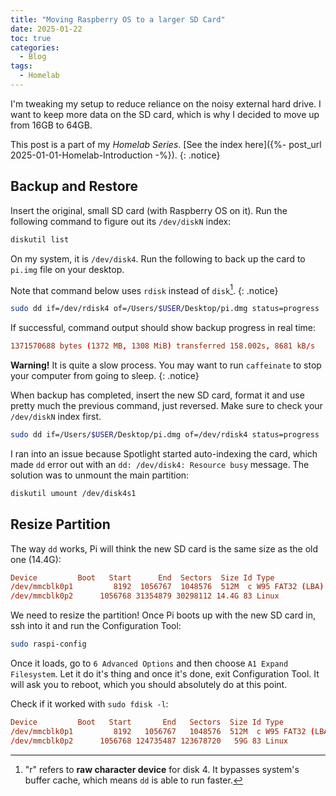 ```yaml
---
title: "Moving Raspberry OS to a larger SD Card"
date: 2025-01-22
toc: true
categories:
  - Blog
tags:
  - Homelab
---
```


I'm tweaking my setup to reduce reliance on the noisy external hard drive. I want to keep more data on the SD card, which is why I decided to move up from 16GB to 64GB.

<!--more-->

This post is a part of my _Homelab Series_. [See the index here]({%- post_url 2025-01-01-Homelab-Introduction -%}).
{: .notice}

## Backup and Restore

Insert the original, small SD card (with Raspberry OS on it). Run the following command to figure out its `/dev/diskN` index:

```bash
diskutil list
```

On my system, it is `/dev/disk4`. Run the following to back up the card to `pi.img` file on your desktop.

Note that command below uses `rdisk` instead of `disk`[^1].
{: .notice}

[^1]: "r" refers to **raw character device** for disk 4. It bypasses system's buffer cache, which means `dd` is able to run faster.

```bash
sudo dd if=/dev/rdisk4 of=/Users/$USER/Desktop/pi.dmg status=progress
```

If successful, command output should show backup progress in real time:

```conf
1371570688 bytes (1372 MB, 1308 MiB) transferred 158.002s, 8681 kB/s
```

**Warning!** It is quite a slow process. You may want to run `caffeinate` to stop your computer from going to sleep.
{: .notice}

When backup has completed, insert the new SD card, format it and use pretty much the previous command, just reversed. Make sure to check your `/dev/diskN` index first.

```bash
sudo dd if=/Users/$USER/Desktop/pi.dmg of=/dev/rdisk4 status=progress
```

I ran into an issue because Spotlight started auto-indexing the card, which made `dd` error out with an `dd: /dev/disk4: Resource busy` message. The solution was to unmount the main partition:

```bash
diskutil umount /dev/disk4s1
```

## Resize Partition

The way `dd` works, Pi will think the new SD card is the same size as the old one (14.4G):

```conf
Device         Boot   Start      End  Sectors  Size Id Type
/dev/mmcblk0p1         8192  1056767  1048576  512M  c W95 FAT32 (LBA)
/dev/mmcblk0p2      1056768 31354879 30298112 14.4G 83 Linux
```

We need to resize the partition! Once Pi boots up with the new SD card in, ssh into it and run the Configuration Tool:

```bash
sudo raspi-config
```

Once it loads, go to `6 Advanced Options` and then choose `A1 Expand Filesystem`. Let it do it's thing and once it's done, exit Configuration Tool. It will ask you to reboot, which you should absolutely do at this point.

Check if it worked with `sudo fdisk -l`:

```conf
Device         Boot   Start       End   Sectors  Size Id Type
/dev/mmcblk0p1         8192   1056767   1048576  512M  c W95 FAT32 (LBA)
/dev/mmcblk0p2      1056768 124735487 123678720   59G 83 Linux
```
